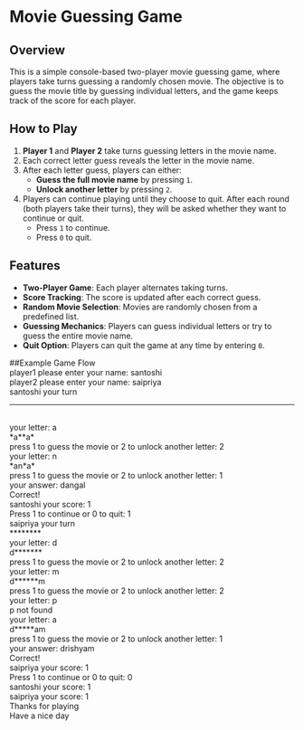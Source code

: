 # Movie Guessing Game

## Overview
This is a simple console-based two-player movie guessing game, where players take turns guessing a randomly chosen movie. 
The objective is to guess the movie title by guessing individual letters, and the game keeps track of the score for each player.

## How to Play

1. **Player 1** and **Player 2** take turns guessing letters in the movie name.
2. Each correct letter guess reveals the letter in the movie name.
3. After each letter guess, players can either:
   - **Guess the full movie name** by pressing `1`.
   - **Unlock another letter** by pressing `2`.
4. Players can continue playing until they choose to quit. After each round (both players take their turns), they will be asked whether they want to continue or quit.
   - Press `1` to continue.
   - Press `0` to quit.

## Features
- **Two-Player Game**: Each player alternates taking turns.
- **Score Tracking**: The score is updated after each correct guess.
- **Random Movie Selection**: Movies are randomly chosen from a predefined list.
- **Guessing Mechanics**: Players can guess individual letters or try to guess the entire movie name.
- **Quit Option**: Players can quit the game at any time by entering `0`.

##Example Game Flow
<br>
player1 please enter your name: santoshi
<br>
player2 please enter your name: saipriya
<br>
santoshi your turn
<br>
******
<br>
your letter: a
<br>
*a**a*
<br>
press 1 to guess the movie or 2 to unlock another letter: 2
<br>
your letter: n
<br>
*an*a*
<br>
press 1 to guess the movie or 2 to unlock another letter: 1
<br>
your answer: dangal
<br>
Correct!
<br>
santoshi your score: 1
<br>
Press 1 to continue or 0 to quit: 1
<br>
saipriya your turn
<br>
********
<br>
your letter: d
<br>
d*******
<br>
press 1 to guess the movie or 2 to unlock another letter: 2
<br>
your letter: m
<br>
d******m
<br>
press 1 to guess the movie or 2 to unlock another letter: 2
<br>
your letter: p
<br>
p not found
<br>
your letter: a
<br>
d*****am
<br>
press 1 to guess the movie or 2 to unlock another letter: 1
<br>
your answer: drishyam
<br>
Correct!
<br>
saipriya your score: 1
<br>
Press 1 to continue or 0 to quit: 0
<br>
santoshi your score: 1
<br>
saipriya your score: 1
<br>
Thanks for playing
<br>
Have a nice day
<br>
